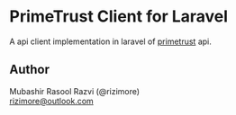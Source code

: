 # PrimeTrust Client for Laravel
A api client implementation in laravel of [primetrust](https://primetrust.com) api.

## Author
Mubashir Rasool Razvi (@rizimore)  
rizimore@outlook.com
